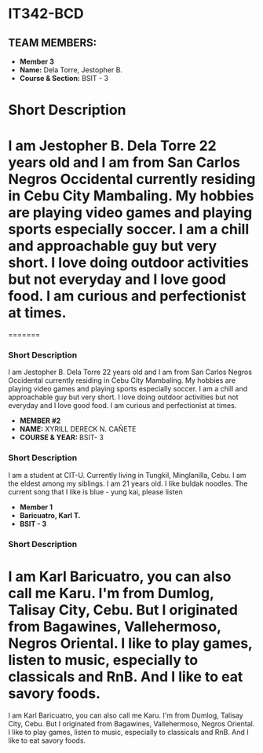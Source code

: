 # IT342-BCD

## TEAM MEMBERS:


- **Member 3**
- **Name:** Dela Torre, Jestopher B.
- **Course & Section:** BSIT - 3

# Short Description

I am Jestopher B. Dela Torre 22 years old and I am from San Carlos Negros Occidental currently residing in Cebu City Mambaling. My hobbies are playing video games and playing sports especially soccer. I am a chill and approachable guy but very short. I love doing outdoor activities but not everyday and I love good food. I am curious and perfectionist at times. 
=======
=======
### Short Description

I am Jestopher B. Dela Torre 22 years old and I am from San Carlos Negros Occidental currently residing in Cebu City Mambaling. My hobbies are playing video games and playing sports especially soccer. I am a chill and approachable guy but very short. I love doing outdoor activities but not everyday and I love good food. I am curious and perfectionist at times. 


- **MEMBER #2**
- **NAME:** XYRILL DERECK N. CAÑETE
- **COURSE & YEAR:** BSIT- 3

### Short Description 

I am a student at CIT-U. Currently living in Tungkil, Minglanilla, Cebu. I am the eldest among my siblings. I am 21 years old. I like buldak noodles.
The current song that I like is blue - yung kai, please listen

- **Member 1**
- **Baricuatro, Karl T.**
- **BSIT - 3** 

### Short Description

I am Karl Baricuatro, you can also call me Karu. I'm from Dumlog, Talisay City, Cebu. But I originated from Bagawines, Vallehermoso, Negros Oriental. I like to play games, listen to music, especially to classicals and RnB. And I like to eat savory foods.
=======
I am Karl Baricuatro, you can also call me Karu. I'm from Dumlog, Talisay City, Cebu. But I originated from Bagawines, Vallehermoso, Negros Oriental. I like to play games, listen to music, especially to classicals and RnB. And I like to eat savory foods.

